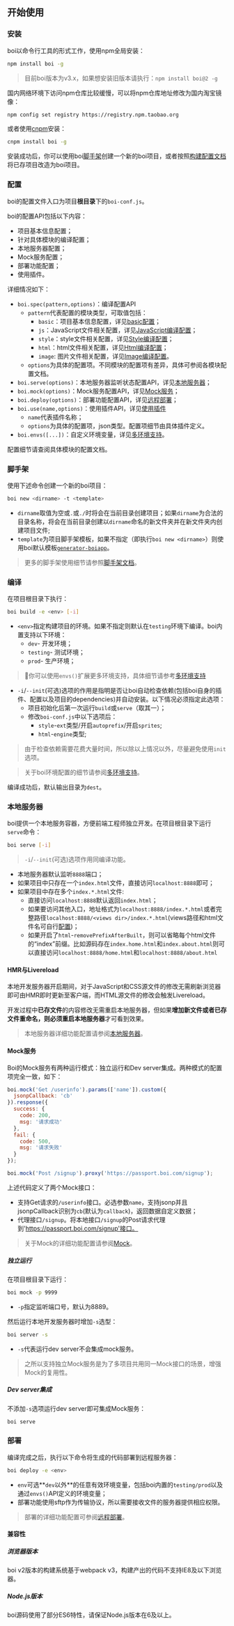 ## 开始使用

### 安装

boi以命令行工具的形式工作，使用npm全局安装：

```bash
npm install boi -g
```

> 目前boi版本为v3.x，如果想安装旧版本请执行：`npm install boi@2 -g`

国内网络环境下访问npm仓库比较缓慢，可以将npm仓库地址修改为国内淘宝镜像：

```bash
npm config set registry https://registry.npm.taobao.org
```

或者使用[cnpm](https://cnpmjs.org/)安装：

```bash
cnpm install boi -g
```

安装成功后，你可以使用boi[脚手架](_scaffold.md)创建一个新的boi项目，或者按照[构建配置文档](_build.md)将已存项目改造为boi项目。

### 配置

boi的配置文件入口为项目**根目录**下的`boi-conf.js`。

boi的配置API包括以下内容：

* 项目基本信息配置；
* 针对具体模块的编译配置；
* 本地服务器配置；
* Mock服务配置；
* 部署功能配置；
* 使用插件。

详细情况如下：

* `boi.spec(pattern,options)`：编译配置API
    * `pattern`代表配置的模块类型，可取值包括：
        * `basic`：项目基本信息配置，详见[basic配置](_config-basic.md)；
        * `js`：JavaScript文件相关配置，详见[JavaScript编译配置](_config-js.md)；
        * `style`：style文件相关配置，详见[Style编译配置](_config-style.md)；
        * `html`：html文件相关配置，详见[Html编译配置](_config-html.md)；
        * `image`: 图片文件相关配置，详见[Image编译配置](_config-image.md)。
    * `options`为具体的配置项。不同模块的配置项有差异，具体可参阅各模块配置文档。
* `boi.serve(options)`：本地服务器监听状态配置API，详见[本地服务器](_devserver.md)；
* `boi.mock(options)`：Mock服务配置API，详见[Mock服务](_mock.md)；
* `boi.deploy(options)`：部署功能配置API，详见[远程部署](_deploy.md)；
* `boi.use(name,options)`：使用插件API，详见[使用插件](_plugins.md)
    * `name`代表插件名称；
    * `options`为具体的配置项，json类型。配置项细节由具体插件定义。
* `boi.envs([...])`：自定义环境变量，详见[多环境支持](_envs.md)。

配置细节请查阅具体模块的配置文档。


### 脚手架

使用下述命令创建一个新的boi项目：
```bash
boi new <dirname> -t <template>
```

* `dirname`取值为空或`.`或`./`时将会在当前目录创建项目；如果`dirname`为合法的目录名称，将会在当前目录创建以`dirname`命名的新文件夹并在新文件夹内创建项目文件;
* `template`为项目脚手架模板，如果不指定（即执行`boi new <dirname>`）则使用boi默认模板[`generator-boiapp`](https://github.com/boijs/generator-boiapp)。

> 更多的脚手架使用细节请参照[脚手架文档](_scaffold.md)。

### 编译

在项目根目录下执行：

```bash
boi build -e <env> [-i]
```

* `<env>`指定构建项目的环境。如果不指定则默认在`testing`环境下编译。boi内置支持以下环境：
    * `dev`- 开发环境；
    * `testing`- 测试环境；
    * `prod`- 生产环境；
    
> 你可以使用`envs()`扩展更多环境支持，具体细节请参考[多环境支持](./_envs.md)

* `-i`/`--init`(可选)选项的作用是指明是否让boi自动检查依赖(包括boi自身的插件、配置以及项目的dependencies)并自动安装。以下情况必须指定此选项：
  * 项目初始化后第一次运行`build`或`serve`（取其一）；
  * 修改`boi-conf.js`中以下选项后：
    * `style`-`ext`类型/开启`autoprefix`/开启`sprites`;
    * `html`-`engine`类型;

> 由于检查依赖需要花费大量时间，所以除以上情况以外，尽量避免使用`init`选项。

> 关于boi环境配置的细节请参阅[多环境支持](_envs.md)。

编译成功后，默认输出目录为`dest`。

### 本地服务器
boi提供一个本地服务容器，方便前端工程师独立开发。在项目根目录下运行`serve`命令：

```bash
boi serve [-i]
```

> `-i`/`--init`(可选)选项作用同编译功能。

* 本地服务器默认监听`8888`端口；
* 如果项目中只存在一个`index.html`文件，直接访问`localhost:8888`即可；
* 如果项目中存在多个`index.*.html`文件:
  * 直接访问`localhost:8888`默认返回`index.html`；
  * 如果要访问其他入口，地址格式为`localhost:8888/index.*.html`或者完整路径`localhost:8888/<views dir>/index.*.html`(views路径和html文件名可自行[配置](_config-html.md))；
  * 如果开启了`html`-`removePrefixAfterBuilt`，则可以省略每个html文件的“index”前缀。比如源码存在`index.home.html`和`index.about.html`则可以直接访问`localhost:8888/home.html`和`localhost:8888/about.html`

#### HMR与Livereload

本地开发服务器开启期间，对于JavaScript和CSS源文件的修改无需刷新浏览器即可由HMR即时更新至客户端，而HTML源文件的修改会触发Livereload。

开发过程中**已存文件**的内容修改无需重启本地服务器，但如果**增加新文件或者已存文件重命名，则必须重启本地服务器**才可看到效果。

> 本地服务器详细功能配置请参阅[本地服务器](_devserver.md)。

#### Mock服务

Boi的Mock服务有两种运行模式：独立运行和Dev server集成。两种模式的配置项完全一致，如下：

```javascript
boi.mock('Get /userinfo').params(['name']).custom({
  jsonpCallback: 'cb'
}).response({
  success: {
    code: 200,
    msg: '请求成功'
  },
  fail: {
    code: 500,
    msg: '请求失败'
  }
});

boi.mock('Post /signup').proxy('https://passport.boi.com/signup');
```

上述代码定义了两个Mock接口：
* 支持Get请求的`/userinfo`接口。必选参数`name`，支持jsonp并且jsonpCallback识别为`cb`(默认为`callback`)，返回数据自定义数据；
* 代理接口`/signup`。将本地接口`/signup`的Post请求代理到'https://passport.boi.com/signup'接口。

> 关于Mock的详细功能配置请参阅[Mock](_mock.md)。

##### 独立运行
在项目根目录下运行：
```bash
boi mock -p 9999
```
* `-p`指定监听端口号，默认为8889。

然后运行本地开发服务器时增加`-s`选型：
```bash
boi server -s
```
* `-s`代表运行dev server不会集成mock服务。

> 之所以支持独立Mock服务是为了多项目共用同一Mock接口的场景，增强Mock的复用性。

##### Dev server集成
不添加`-s`选项运行dev server即可集成Mock服务：
```bash
boi serve
```

### 部署

编译完成之后，执行以下命令将生成的代码部署到远程服务器：

```bash
boi deploy -e <env>
```

* `env`可选**`dev`以外**的任意有效环境变量，包括boi内置的`testing/prod`以及通过`envs()`API定义的环境变量；
* 部署功能使用sftp作为传输协议，所以需要接收文件的服务器提供相应权限。

> 部署的详细功能配置可参阅[远程部署](_deploy.md)。

#### 兼容性
##### 浏览器版本
boi v2版本的构建系统基于webpack v3，构建产出的代码不支持IE8及以下浏览器。

##### Node.js版本
boi源码使用了部分ES6特性，请保证Node.js版本在6及以上。
